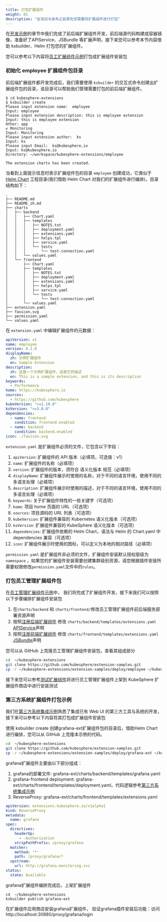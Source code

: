 ```yaml
---
title: 打包扩展组件
weight: 01
description: "在测试与发布之前首先您需要将扩展组件进行打包"
---
```



在[开发示例](../../examples/)的章节中我们完成了前后端扩展组件开发，前后端源代码构建成容器镜像，准备好了APIService、JSBundle 等扩展声明，接下来您可以参考本节内容借助 ksbuilder、Helm 打包您的扩展组件。

您可以参考以下内容将[员工扩展组件示例](../../examples/employee-management-extension-example)打包成扩展组件安装包

### 初始化 employee 扩展组件包目录

前后端扩展组件都开发完成后，我们需要使用 `ksbuilder` 的交互式命令创建出扩展组件包的目录，该目录可以帮助我们管理需要打包的前后端扩展组件。

```shell
$ cd kubesphere-extensions
$ ksbuilder create
Please input extension name:  employee
Input: employee
Please input extension description: this is employee extension
Input: this is employee extension
Other: app
✔ Monitoring
Input: Monitoring
Please input extension author:  ks
Input: ks
Please input Email:  ks@kubesphere.io
Input: ks@kubesphere.io
Directory: ~/workspace/kubesphere-extensions/employee

The extension charts has been created.
```

当看到上面提示信息时表示扩展组件包的目录 `employee` 创建成功，它类似于 [Helm Chart](https://helm.sh/zh/docs/topics/charts/) 工程目录(我们借助 Helm Chart 对我们的扩展组件进行编排)，目录结构如下：

```shell
.
├── README.md
├── README_zh.md
├── charts
│   ├── backend
│   │   ├── Chart.yaml
│   │   ├── templates
│   │   │   ├── NOTES.txt
│   │   │   ├── deployment.yaml
│   │   │   ├── extensions.yaml
│   │   │   ├── helps.tpl
│   │   │   ├── service.yaml
│   │   │   └── tests
│   │   │       └── test-connection.yaml
│   │   └── values.yaml
│   └── frontend
│       ├── Chart.yaml
│       ├── templates
│       │   ├── NOTES.txt
│       │   ├── deployment.yaml
│       │   ├── extensions.yaml
│       │   ├── helps.tpl
│       │   ├── service.yaml
│       │   └── tests
│       │       └── test-connection.yaml
│       └── values.yaml
├── extension.yaml
├── favicon.svg
├── permission.yaml
└── values.yaml
```

在 `extension.yaml` 中编辑扩展组件的元数据：
```yaml
apiVersion: v1
name: employee
version: 0.1.0
displayName:
  zh: 示例扩展组件
  en: Sample Extension
description:
  zh: 这是一个示例扩展组件，这是它的描述
  en: This is a sample extension, and this is its description
keywords:
  - Performance
home: https://kubesphere.io
sources:
  - https://github.com/kubesphere
kubeVersion: ">=1.19.0"
ksVersion: ">=3.0.0"
dependencies:
  - name: frontend
    condition: frontend.enabled
  - name: backend
    condition: backend.enabled
icon: ./favicon.svg
```

`extension.yaml` 是扩展组件必须的文件，它包含以下字段：

1. `apiVersion`: 扩展组件的 API 版本（必填项，可选值：v1）
1. `name`: 扩展组件的名称（必填项）
1. `version`: 扩展组件的版本，须符合 语义化版本 规范（必填项）
1. `displayName`: 扩展组件展示时使用的名称，对于不同的语言环境，使用不同的多语言处理（必填项）
1. `description`: 扩展组件展示时使用的描述，对于不同的语言环境，使用不同的多语言处理（必填项）
1. `keywords`: 关于扩展组件特性的一些关键字（可选项）
1. `home`: 项目 home 页面的 URL（可选项）
1. `sources`: 项目源码的 URL 列表（可选项）
1. `kubeVersion`: 扩展组件兼容的 Kubernetes 语义化版本（可选项）
1. `ksVersion`: 扩展组件兼容的 KubeSphere 语义化版本（可选项）
1. `dependencies`: 扩展组件依赖的 Helm Chart，语法与 Helm 的 Chart.yaml 中 dependencies 兼容（可选项）
1. `icon`: 扩展组件展示时使用的图标，可以定义为本地的相对路径（必填项）

`permission.yaml` 是扩展组件非必须的文件，扩展组件安装默认授权层级为 `namespace` ，如果您的扩展组件安装需要创建集群级别资源，请您根据插件安装所需要权限修改`permission.yaml`文件中的`rules`。


### 打包员工管理扩展组件包

在[员工管理扩展组件示例](../../examples/employee-management-extension-example)中， 我们将完成了扩展组件开发，接下来我们可以按照以下步骤编排扩展组件安装包
1. 在`charts/backend` 和 `charts/frontend/`修改员工管理扩展组件前后端服务部署资源声明
2. 按照[注册后端扩展组件](../../examples/employee-management-extension-example/#3-注册后端扩展组件-api-到-ks-apiserver)  修改 `charts/backend/templates/extensions.yaml` [APIService](../../architecture/backend-extension-architecture/#apiservice)声明
3. 按照[注册前端扩展组件](../../examples/employee-management-extension-example/#4-注册前端扩展组件到-ks-apiserver)  修改 `charts/frontend/templates/extensions.yaml` [JSBundle](../../architecture/backend-extension-architecture/#jsbundle)声明


您可以从 GitHub 上克隆员工管理扩展组件安装包，查看其组成部分
```bash
cd  ~/kubesphere-extensions
git clone https://github.com/kubesphere/extension-samples.git
cp -r ~/kubesphere-extensions/extension-samples/deploy/employee ~/kubesphere-extensions/employee
```

接下来您可以参考[测试扩展组件](./testing)将进行员工管理扩展组件上架到 KubeSphere 扩展组件商店中进行安装测试

### 第三方系统扩展组件打包示例

我们在[第三方系统集成示例](../../examples/third-party-component-integration-example)熟悉了集成已有 Web UI 的第三方工具与系统的开发，接下来可以参考以下内容将其打包成扩展组件安装包


使用 ksbuilder create 创建grafana-ext扩展组件包的目录后，借助Helm Chart 进行编排，您可以从 GitHub 上克隆本示例的代码。

```bash
cd  ~/kubesphere-extensions
git clone https://github.com/kubesphere/extension-samples.git
cp -r ~/kubesphere-extensions/extension-samples/deploy/grafana-ext ~/kubesphere-extensions/grafana-ext
```

grafana扩展组件主要由以下部分组成：
1. grafana的部署文件: grafana-ext/charts/backend/templates/grafana.yaml
1. grafana-frontend deployment: grafana-ext/charts/frontend/templates/deployment.yaml，代码逻辑参考[第三方系统集成示例](../../examples/third-party-component-integration-example#前端扩展组件开发)
1. ReverseProxy: grafana-ext/charts/frontend/templates/extensions.yaml

```yaml
apiVersion: extensions.kubesphere.io/v1alpha1
kind: ReverseProxy
metadata:
  name: grafana
spec:
  directives:
    headerUp:
      - -Authorization
    stripPathPrefix: /proxy/grafana
  matcher:
    method: '*'
    path: /proxy/grafana/*
  upstream:
    url: http://grafana.monitoring.svc
status:
  state: Available
```

grafana扩展组件编排完成后，上架扩展组件

```shell
cd  ~/kubesphere-extensions
ksbuilder publish grafana-ext
```

在扩展组件应用商店安装grafana扩展组件， 验证grafana插件安装后功能：访问http://localhost:30880/proxy/grafana/login

